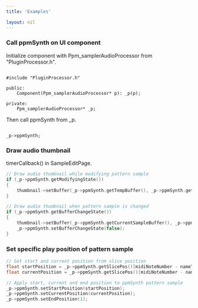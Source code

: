 ```yaml
---
title: 'Examples'

layout: nil
---
```


<style>
    pre {
        white-space: pre !important;
        overflow-x: scroll;
    }
</style>

### Call ppmSynth on UI component 
Initialize component with Ppm_samplerAudioProcessor from "PluginProcessor.h".
<pre class="highlight"><code class="language-C++">
#include "PluginProcessor.h"

public:
    Component(Ppm_samplerAudioProcessor* p): _p(p);

private: 
    Ppm_samplerAudioProcessor* _p;
</code></pre>
Then call ppmSynth from _p.
<pre class="highlight"><code class="language-C++">
_p->ppmSynth; 
</code></pre>

### Draw audio thumbnail 
timerCallback() in SampleEditPage.
```C++
// Draw audio thumbnail while modifying pattern sample
if (_p->ppmSynth.getModifyingState())
{
    thumbnail->setBuffer(_p->ppmSynth.getTempBuffer(), _p->ppmSynth.getHostSampleRate());
}

// Draw audio thumbnail when pattern sample is changed
if (_p->ppmSynth.getBufferChangeState())
{
    thumbnail->setBuffer(_p->ppmSynth.getCurrentSampleBuffer(), _p->ppmSynth.getHostSampleRate());
    _p->ppmSynth.setBufferChangeState(false);
}
```

### Set specific play position of pattern sample
```C++
// Get start and current position from slice position
float startPosition = _p->ppmSynth.getSlicePos()[midiNoteNumber - nameToNote("C5")]; 
float currentPosition = _p->ppmSynth.getSlicePos()[midiNoteNumber - nameToNote("C5")];

// Apply start, current and end position to ppmSynth pattern sample
_p->ppmSynth.setStartPosition(startPosition);
_p->ppmSynth.setCurrentPosition(currentPosition);
_p->ppmSynth.setEndPosition(1); 
```